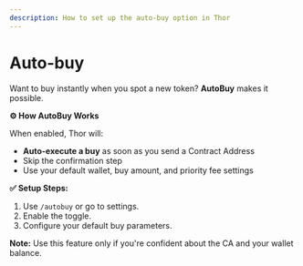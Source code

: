 ```yaml
---
description: How to set up the auto-buy option in Thor
---
```


# Auto-buy

Want to buy instantly when you spot a new token? **AutoBuy** makes it possible.

**⚙️ How AutoBuy Works**

When enabled, Thor will:

* **Auto-execute a buy** as soon as you send a Contract Address
* Skip the confirmation step
* Use your default wallet, buy amount, and priority fee settings

**✅ Setup Steps:**

1. Use `/autobuy` or go to settings.
2. Enable the toggle.
3. Configure your default buy parameters.

**Note:** Use this feature only if you're confident about the CA and your wallet balance.
